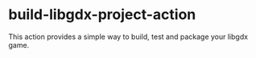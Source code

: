# build-libgdx-project-action
This action provides a simple way to build, test and package your libgdx game.
